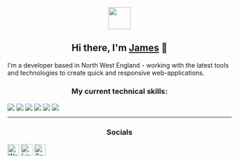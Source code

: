 <p align="center">
    <img src="https://i.imgur.com/48kmy6O.png" width="50px" />
</p>
<h2 align="center">
Hi there, I'm <a href="https://www.jameshollos.dev/" target="_blank" rel="noreferrer">James</a> 👋
</h2>

I'm a developer based in North West England - working with the latest tools and technologies to create quick and responsive web-applications.

<h3 align="center">My current technical skills:</h3>

<img align="center" src="https://img.shields.io/badge/HTML5-7000FF?style=for-the-badge&logo=html5&logoColor=white"/>
<img align="center" src="https://img.shields.io/badge/CSS3-7000FF?style=for-the-badge&logo=css3&logoColor=white"/>
<img align="center" src="https://img.shields.io/badge/Sass-7000FF?style=for-the-badge&logo=sass&logoColor=white"/>
<img align="center" src="https://img.shields.io/badge/JavaScript-7000FF?style=for-the-badge&logo=javascript&logoColor=white"/>
<img align="center" src="https://img.shields.io/badge/React-7000ff?style=for-the-badge&logo=react&logoColor=white"/>
<img align="center" src="https://img.shields.io/badge/Gulp-7000ff?style=for-the-badge&logo=gulp&logoColor=white"/>
<br>

---

<h3 align="center">Socials</h3>

[<img align="center" alt="Website" width="26px" src="https://img.shields.io/badge/website-000000?style=for-the-badge&logo=About.me&logoColor=white
" />](https://www.jameshollos.dev)
[<img align="center" alt="LinkedIn" width="26px" src="https://img.shields.io/badge/LinkedIn-0077B5?style=for-the-badge&logo=linkedin&logoColor=white" />](https://www.linkedin.com/in/jameshollos/)
[<img align="center" alt="Codepen" width="26px" src="https://img.shields.io/badge/Codepen-000000?style=for-the-badge&logo=codepen&logoColor=white" />](https://codepen.io/HollosJ)
